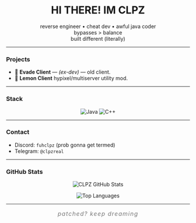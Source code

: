 <h1 align="center">HI THERE! IM CLPZ</h1>
<p align="center">
  reverse engineer • cheat dev • awful java coder<br>
  bypasses &gt; balance<br>
  built different (literally)
</p>

---

### Projects
- 🥷 **Evade Client** — *(ex-dev)* — old client.
- 🍋 **Lemon Client** hypixel/multiserver utility mod.

---

### Stack

<p align="center">
  <img alt="Java" src="https://img.shields.io/badge/Java-ED8B00?style=for-the-badge&logo=java&logoColor=white" />
  <img alt="C++" src="https://img.shields.io/badge/C++-00599C?style=for-the-badge&logo=c%2B%2B&logoColor=white" />
</p>

---

### Contact
- Discord: `fuhclpz` (prob gonna get termed)  
- Telegram: `@clpzreal`

---

### GitHub Stats

<p align="center">
  <img alt="CLPZ GitHub Stats" src="https://github-readme-stats.vercel.app/api?username=clpz1&show_icons=true&theme=radical" />
</p>

<p align="center">
  <img alt="Top Languages" src="https://github-readme-stats.vercel.app/api/top-langs/?username=clpz1&layout=compact&theme=radical" />
</p>

---

<p align="center" style="font-style: italic; color: #7a7a7a; font-size: 1rem; letter-spacing: 1.5px;">
  patched? keep dreaming  
</p>

